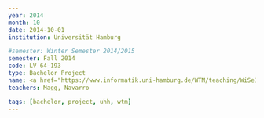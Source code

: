 ```yaml
---
year: 2014
month: 10
date: 2014-10-01
institution: Universität Hamburg

#semester: Winter Semester 2014/2015
semester: Fall 2014
code: LV 64-193
type: Bachelor Project
name: <a href="https://www.informatik.uni-hamburg.de/WTM/teaching/WiSe14_NNRobots_Pj.shtml" title="Details" target="_blank">Neuronale Netze f&uuml;r Roboter</a>
teachers: Magg, Navarro

tags: [bachelor, project, uhh, wtm]
---
```

